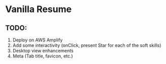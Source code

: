 # Vanilla Resume

## TODO:

1. Deploy on AWS Amplify
2. Add some interactivity (onClick, present Star for each of the soft skills)
3. Desktop view enhancements
4. Meta (Tab title, favicon, etc.)
